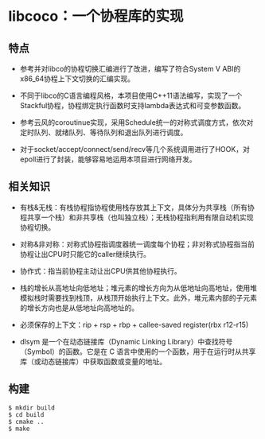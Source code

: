 # libcoco：一个协程库的实现

## 特点

* 参考并对libco的协程切换汇编进行了改进，编写了符合System V ABI的x86_64协程上下文切换的汇编实现。

* 不同于libco的C语言编程风格，本项目使用C++11语法编写，实现了一个Stackful协程，协程绑定执行函数时支持lambda表达式和可变参数函数。

* 参考云风的coroutinue实现，采用Schedule统一的对称式调度方式，依次对定时队列、就绪队列、等待队列和退出队列进行调度。

* 对于socket/accept/connect/send/recv等几个系统调用进行了HOOK，对epoll进行了封装，能够容易地运用本项目进行网络开发。


## 相关知识

* 有栈&无栈：有栈协程指协程使用栈存放其上下文，具体分为共享栈（所有协程共享一个栈）和非共享栈（也叫独立栈）；无栈协程指利用有限自动机实现协程切换。

* 对称&非对称：对称式协程指调度器统一调度每个协程；非对称式协程指当前协程让出CPU时只能它的caller继续执行。

* 协作式：指当前协程主动让出CPU供其他协程执行。 

* 栈的增长从高地址向低地址；堆元素的增长方向为从低地址向高地址，使用堆模拟栈时需要找到栈顶，从栈顶开始执行上下文。此外，堆元素内部的子元素的增长方向也是从低地址向高地址的。

* 必须保存的上下文：rip + rsp + rbp + callee-saved register(rbx r12-r15)

* dlsym 是一个在动态链接库（Dynamic Linking Library）中查找符号（Symbol）的函数。它是在 C 语言中使用的一个函数，用于在运行时从共享库（或动态链接库）中获取函数或变量的地址。


## 构建

```
$ mkdir build
$ cd build
$ cmake ..
$ make
```

